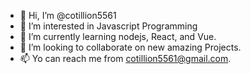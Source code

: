 - 👋 Hi, I’m @cotillion5561
- 👀 I’m interested in Javascript Programming
- 🌱 I’m currently learning nodejs, React, and Vue.
- 💞️ I’m looking to collaborate on new amazing Projects.
- 📫 Yo can reach me from cotillion5561@gmail.com.

<!---
cotillion5561/cotillion5561 is a ✨ special ✨ repository because its `README.md` (this file) appears on your GitHub profile.
You can click the Preview link to take a look at your changes.
--->
